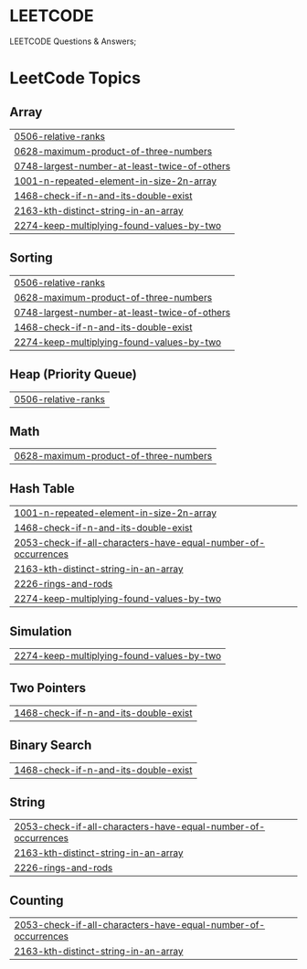 # LEETCODE
LEETCODE Questions &amp; Answers;

<!---LeetCode Topics Start-->
# LeetCode Topics
## Array
|  |
| ------- |
| [0506-relative-ranks](https://github.com/vikassuresh4397/LEETCODE/tree/master/0506-relative-ranks) |
| [0628-maximum-product-of-three-numbers](https://github.com/vikassuresh4397/LEETCODE/tree/master/0628-maximum-product-of-three-numbers) |
| [0748-largest-number-at-least-twice-of-others](https://github.com/vikassuresh4397/LEETCODE/tree/master/0748-largest-number-at-least-twice-of-others) |
| [1001-n-repeated-element-in-size-2n-array](https://github.com/vikassuresh4397/LEETCODE/tree/master/1001-n-repeated-element-in-size-2n-array) |
| [1468-check-if-n-and-its-double-exist](https://github.com/vikassuresh4397/LEETCODE/tree/master/1468-check-if-n-and-its-double-exist) |
| [2163-kth-distinct-string-in-an-array](https://github.com/vikassuresh4397/LEETCODE/tree/master/2163-kth-distinct-string-in-an-array) |
| [2274-keep-multiplying-found-values-by-two](https://github.com/vikassuresh4397/LEETCODE/tree/master/2274-keep-multiplying-found-values-by-two) |
## Sorting
|  |
| ------- |
| [0506-relative-ranks](https://github.com/vikassuresh4397/LEETCODE/tree/master/0506-relative-ranks) |
| [0628-maximum-product-of-three-numbers](https://github.com/vikassuresh4397/LEETCODE/tree/master/0628-maximum-product-of-three-numbers) |
| [0748-largest-number-at-least-twice-of-others](https://github.com/vikassuresh4397/LEETCODE/tree/master/0748-largest-number-at-least-twice-of-others) |
| [1468-check-if-n-and-its-double-exist](https://github.com/vikassuresh4397/LEETCODE/tree/master/1468-check-if-n-and-its-double-exist) |
| [2274-keep-multiplying-found-values-by-two](https://github.com/vikassuresh4397/LEETCODE/tree/master/2274-keep-multiplying-found-values-by-two) |
## Heap (Priority Queue)
|  |
| ------- |
| [0506-relative-ranks](https://github.com/vikassuresh4397/LEETCODE/tree/master/0506-relative-ranks) |
## Math
|  |
| ------- |
| [0628-maximum-product-of-three-numbers](https://github.com/vikassuresh4397/LEETCODE/tree/master/0628-maximum-product-of-three-numbers) |
## Hash Table
|  |
| ------- |
| [1001-n-repeated-element-in-size-2n-array](https://github.com/vikassuresh4397/LEETCODE/tree/master/1001-n-repeated-element-in-size-2n-array) |
| [1468-check-if-n-and-its-double-exist](https://github.com/vikassuresh4397/LEETCODE/tree/master/1468-check-if-n-and-its-double-exist) |
| [2053-check-if-all-characters-have-equal-number-of-occurrences](https://github.com/vikassuresh4397/LEETCODE/tree/master/2053-check-if-all-characters-have-equal-number-of-occurrences) |
| [2163-kth-distinct-string-in-an-array](https://github.com/vikassuresh4397/LEETCODE/tree/master/2163-kth-distinct-string-in-an-array) |
| [2226-rings-and-rods](https://github.com/vikassuresh4397/LEETCODE/tree/master/2226-rings-and-rods) |
| [2274-keep-multiplying-found-values-by-two](https://github.com/vikassuresh4397/LEETCODE/tree/master/2274-keep-multiplying-found-values-by-two) |
## Simulation
|  |
| ------- |
| [2274-keep-multiplying-found-values-by-two](https://github.com/vikassuresh4397/LEETCODE/tree/master/2274-keep-multiplying-found-values-by-two) |
## Two Pointers
|  |
| ------- |
| [1468-check-if-n-and-its-double-exist](https://github.com/vikassuresh4397/LEETCODE/tree/master/1468-check-if-n-and-its-double-exist) |
## Binary Search
|  |
| ------- |
| [1468-check-if-n-and-its-double-exist](https://github.com/vikassuresh4397/LEETCODE/tree/master/1468-check-if-n-and-its-double-exist) |
## String
|  |
| ------- |
| [2053-check-if-all-characters-have-equal-number-of-occurrences](https://github.com/vikassuresh4397/LEETCODE/tree/master/2053-check-if-all-characters-have-equal-number-of-occurrences) |
| [2163-kth-distinct-string-in-an-array](https://github.com/vikassuresh4397/LEETCODE/tree/master/2163-kth-distinct-string-in-an-array) |
| [2226-rings-and-rods](https://github.com/vikassuresh4397/LEETCODE/tree/master/2226-rings-and-rods) |
## Counting
|  |
| ------- |
| [2053-check-if-all-characters-have-equal-number-of-occurrences](https://github.com/vikassuresh4397/LEETCODE/tree/master/2053-check-if-all-characters-have-equal-number-of-occurrences) |
| [2163-kth-distinct-string-in-an-array](https://github.com/vikassuresh4397/LEETCODE/tree/master/2163-kth-distinct-string-in-an-array) |
<!---LeetCode Topics End-->